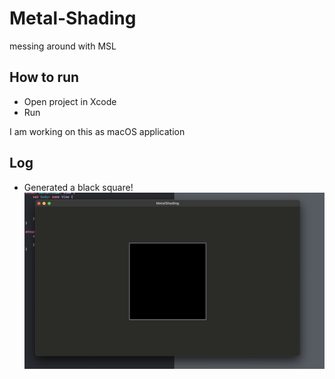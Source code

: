 # Metal-Shading
messing around with MSL

## How to run
- Open project in Xcode
- Run

I am working on this as macOS application

## Log 
- Generated a black square!
![Simple black square](assets/first_iteration.png)

